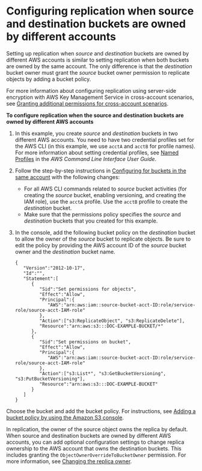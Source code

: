 # Configuring replication when source and destination buckets are owned by different accounts<a name="replication-walkthrough-2"></a>

Setting up replication when *source* and *destination* buckets are owned by different AWS accounts is similar to setting replication when both buckets are owned by the same account\. The only difference is that the *destination* bucket owner must grant the *source* bucket owner permission to replicate objects by adding a bucket policy\. 

For more information about configuring replication using server\-side encryption with AWS Key Management Service in cross\-account scenarios, see [Granting additional permissions for cross\-account scenarios](replication-config-for-kms-objects.md#replication-kms-cross-acct-scenario)\.

**To configure replication when the source and destination buckets are owned by different AWS accounts**

1. In this example, you create *source* and *destination* buckets in two different AWS accounts\. You need to have two credential profiles set for the AWS CLI \(in this example, we use `acctA` and `acctB` for profile names\)\. For more information about setting credential profiles, see [Named Profiles](https://docs.aws.amazon.com/cli/latest/userguide/cli-multiple-profiles.html) in the *AWS Command Line Interface User Guide*\. 

1. Follow the step\-by\-step instructions in [Configuring for buckets in the same account](replication-walkthrough1.md) with the following changes:
   + For all AWS CLI commands related to *source* bucket activities \(for creating the *source* bucket, enabling versioning, and creating the IAM role\), use the `acctA` profile\. Use the `acctB` profile to create the *destination* bucket\. 
   + Make sure that the permissions policy specifies the *source* and *destination* buckets that you created for this example\.

1. In the console, add the following bucket policy on the *destination* bucket to allow the owner of the *source* bucket to replicate objects\. Be sure to edit the policy by providing the AWS account ID of the *source* bucket owner and the *destination* bucket name\.

   ```
   {
      "Version":"2012-10-17",
      "Id":"",
      "Statement":[
         {
            "Sid":"Set permissions for objects",
            "Effect":"Allow",
            "Principal":{
               "AWS":"arn:aws:iam::source-bucket-acct-ID:role/service-role/source-acct-IAM-role"
            },
            "Action":["s3:ReplicateObject", "s3:ReplicateDelete"],
            "Resource":"arn:aws:s3:::DOC-EXAMPLE-BUCKET/*"
         },
         {
            "Sid":"Set permissions on bucket",
            "Effect":"Allow",
            "Principal":{
               "AWS":"arn:aws:iam::source-bucket-acct-ID:role/service-role/source-acct-IAM-role"
            },
            "Action":["s3:List*", "s3:GetBucketVersioning", "s3:PutBucketVersioning"],
            "Resource":"arn:aws:s3:::DOC-EXAMPLE-BUCKET"
         }
      ]
   }
   ```

Choose the bucket and add the bucket policy\. For instructions, see [Adding a bucket policy by using the Amazon S3 console](add-bucket-policy.md)\.

In replication, the owner of the source object owns the replica by default\. When source and destination buckets are owned by different AWS accounts, you can add optional configuration settings to change replica ownership to the AWS account that owns the destination buckets\. This includes granting the `ObjectOwnerOverrideToBucketOwner` permission\. For more information, see [Changing the replica owner](replication-change-owner.md)\.